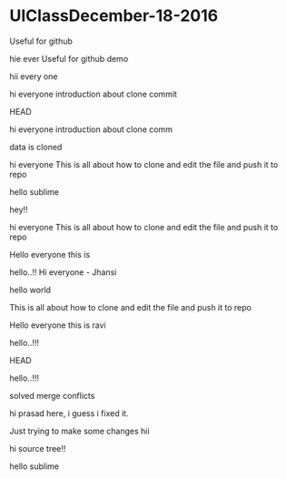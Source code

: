 # UIClassDecember-18-2016

Useful for github

hie ever
Useful for github demo


hii every one




hi everyone
introduction about clone
commit




 HEAD




hi everyone
introduction about clone
comm


data is cloned


hi everyone
This is all about how to clone and edit the file and push it to repo

hello sublime



hey!!

hi everyone
This is all about how to clone and edit the file and push it to repo


Hello everyone this is 

hello..!!
Hi everyone - Jhansi



hello world


This is all about how to clone and edit the file and push it to repo


Hello everyone this is ravi




hello..!!!


HEAD


hello..!!!



solved merge conflicts

hi prasad here, i guess i fixed it.

Just trying to make some changes
hii 





hi source tree!!

hello sublime
